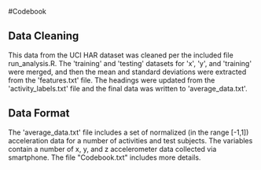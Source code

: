 #Codebook
## Data Cleaning

This data from the UCI HAR dataset was cleaned per the included file run_analysis.R. The 'training' and 'testing' datasets for 'x', 'y', and 'training' were merged, and then the mean and standard deviations were extracted from the 'features.txt' file. The headings were updated from the 'activity_labels.txt' file and the final data was written to 'average_data.txt'.

## Data Format

The 'average_data.txt' file includes a set of normalized (in the range [-1,1]) acceleration data for a number of activities and test subjects. The variables contain a number of x, y, and z accelerometer data collected via smartphone. The file "Codebook.txt" includes more details.
